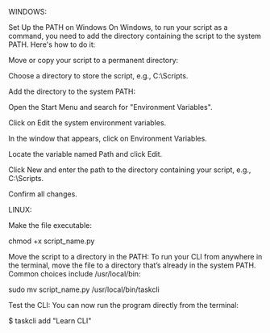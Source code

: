 WINDOWS:


Set Up the PATH on Windows
On Windows, to run your script as a command, you need to add the directory containing the script to the system PATH. Here's how to do it:

Move or copy your script to a permanent directory:

Choose a directory to store the script, e.g., C:\Scripts.

Add the directory to the system PATH:

Open the Start Menu and search for "Environment Variables".

Click on Edit the system environment variables.

In the window that appears, click on Environment Variables.

Locate the variable named Path and click Edit.

Click New and enter the path to the directory containing your script, e.g., C:\Scripts.

Confirm all changes.

LINUX:


Make the file executable:

chmod +x script_name.py

Move the script to a directory in the PATH: To run your CLI from anywhere in the terminal, move the file to a directory that’s already in the system PATH. Common choices include /usr/local/bin:

sudo mv script_name.py /usr/local/bin/taskcli

Test the CLI: You can now run the program directly from the terminal:

$ taskcli add "Learn CLI"